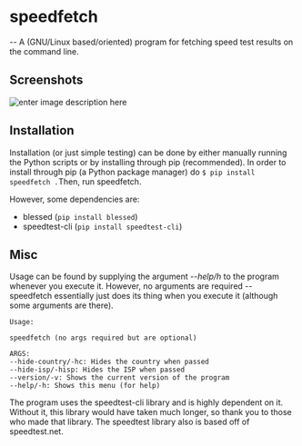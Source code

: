 # speedfetch
-- A (GNU/Linux based/oriented) program for fetching speed test results on the command line.

## Screenshots
![enter image description here](https://i.ibb.co/86RgHVY/2019-06-20-103106-476x314-scrot.png)

## Installation

Installation (or just simple testing) can be done by either manually running the Python scripts or by installing through pip (recommended). In order to install through pip (a Python package manager) do `$ pip install speedfetch .`Then, run speedfetch.

However, some dependencies are:

- blessed (`pip install blessed`)
- speedtest-cli (`pip install speedtest-cli`)


## Misc

Usage can be found by supplying the argument *--help/h* to the program whenever you execute it. However, no arguments are required -- speedfetch essentially just does its thing when you execute it (although some arguments are there).

    
    Usage:
    
    speedfetch (no args required but are optional)
    
    ARGS:
    --hide-country/-hc: Hides the country when passed
    --hide-isp/-hisp: Hides the ISP when passed
    --version/-v: Shows the current version of the program
    --help/-h: Shows this menu (for help)

 
 The program uses the speedtest-cli library and is highly dependent on it. Without it, this library would have taken much longer, so thank you to those who made that library. The speedtest library also is based off of speedtest.net.
